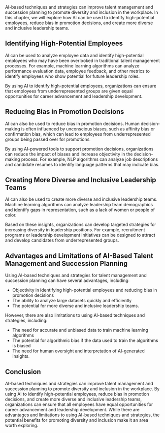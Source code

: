 
AI-based techniques and strategies can improve talent management and succession planning to promote diversity and inclusion in the workplace. In this chapter, we will explore how AI can be used to identify high-potential employees, reduce bias in promotion decisions, and create more diverse and inclusive leadership teams.

Identifying High-Potential Employees
------------------------------------

AI can be used to analyze employee data and identify high-potential employees who may have been overlooked in traditional talent management processes. For example, machine learning algorithms can analyze performance evaluation data, employee feedback, and other metrics to identify employees who show potential for future leadership roles.

By using AI to identify high-potential employees, organizations can ensure that employees from underrepresented groups are given equal opportunities for career advancement and leadership development.

Reducing Bias in Promotion Decisions
------------------------------------

AI can also be used to reduce bias in promotion decisions. Human decision-making is often influenced by unconscious biases, such as affinity bias or confirmation bias, which can lead to employees from underrepresented groups being passed over for promotions.

By using AI-powered tools to support promotion decisions, organizations can reduce the impact of biases and increase objectivity in the decision-making process. For example, NLP algorithms can analyze job descriptions and candidate resumes to identify language patterns that may indicate bias.

Creating More Diverse and Inclusive Leadership Teams
----------------------------------------------------

AI can also be used to create more diverse and inclusive leadership teams. Machine learning algorithms can analyze leadership team demographics and identify gaps in representation, such as a lack of women or people of color.

Based on these insights, organizations can develop targeted strategies for increasing diversity in leadership positions. For example, recruitment programs or leadership development initiatives can be designed to attract and develop candidates from underrepresented groups.

Advantages and Limitations of AI-Based Talent Management and Succession Planning
--------------------------------------------------------------------------------

Using AI-based techniques and strategies for talent management and succession planning can have several advantages, including:

* Objectivity in identifying high-potential employees and reducing bias in promotion decisions
* The ability to analyze large datasets quickly and efficiently
* The potential for more diverse and inclusive leadership teams.

However, there are also limitations to using AI-based techniques and strategies, including:

* The need for accurate and unbiased data to train machine learning algorithms
* The potential for algorithmic bias if the data used to train the algorithms is biased
* The need for human oversight and interpretation of AI-generated insights.

Conclusion
----------

AI-based techniques and strategies can improve talent management and succession planning to promote diversity and inclusion in the workplace. By using AI to identify high-potential employees, reduce bias in promotion decisions, and create more diverse and inclusive leadership teams, organizations can ensure that all employees have equal opportunities for career advancement and leadership development. While there are advantages and limitations to using AI-based techniques and strategies, the potential benefits for promoting diversity and inclusion make it an area worth exploring.
